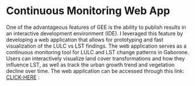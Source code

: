 # Continuous Monitoring Web App
One of the advantageous features of GEE is the ability to publish results in an interactive development environment (IDE). I leveraged this feature by developing a web application that allows for prototyping and fast visualization of the LULC vs LST findings. The web application serves as a continuous monitoring tool for LULC and LST change patterns in Gaborone. Users can interactively visualize land cover transformations and how they influence LST, as well as track the urban growth trend and vegetation decline over time. The web application can be accessed through this link:   [CLICK-HERE](https://boineelo-moyo.users.earthengine.app/view/masterthesis)  : 


